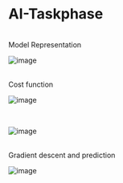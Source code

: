 # AI-Taskphase
<br>
Model Representation

![image](https://github.com/anoushkaghosh231/AI-Taskphase/assets/109907350/0860a81e-c7fa-4b40-935b-5179ed5cf3e9)

<br>
Cost function

![image](https://github.com/anoushkaghosh231/AI-Taskphase/assets/109907350/4160507c-dca8-42ce-8144-c097ac03c1d9)

<br>

![image](https://github.com/anoushkaghosh231/AI-Taskphase/assets/109907350/cd56884f-39a1-4b76-a024-0f980198edf8)

<br>
Gradient descent and prediction

![image](https://github.com/anoushkaghosh231/AI-Taskphase/assets/109907350/7b6799d9-f09c-4e4a-8761-51b68115148a)

